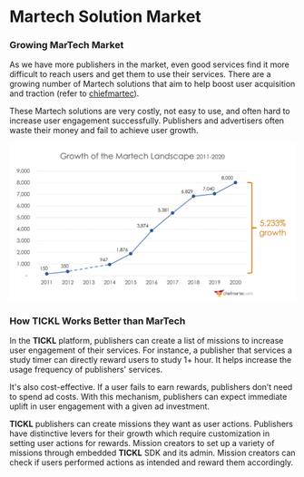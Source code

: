 # Martech Solution Market

### Growing MarTech Market

As we have more publishers in the market, even good services find it more difficult to reach users and get them to use their services. There are a growing number of Martech solutions that aim to help boost user acquisition and traction (refer to [chiefmartec](https://chiefmartec.com/2020/04/marketing-technology-landscape-2020-martech-5000/)).&#x20;

These Martech solutions are very costly, not easy to use, and often hard to increase user engagement successfully. Publishers and advertisers often waste their money and fail to achieve user growth.

![](../.gitbook/assets/image.png)

### How TICKL Works Better than MarTech

In the **TICKL** platform, publishers can create a list of missions to increase user engagement of their services. For instance, a publisher that services a study timer can directly reward users to study 1+ hour. It helps increase the usage frequency of publishers' services.&#x20;

It's also cost-effective. If a user fails to earn rewards, publishers don’t need to spend ad costs. With this mechanism, publishers can expect immediate uplift in user engagement with a given ad investment.

**TICKL** publishers can create missions they want as user actions. Publishers have distinctive levers for their growth which require customization in setting user actions for rewards. Mission creators to set up a variety of missions through embedded **TICKL** SDK and its admin. Mission creators can check if users performed actions as intended and reward them accordingly.











